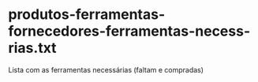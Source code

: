 # produtos-ferramentas-fornecedores-ferramentas-necess-rias.txt
Lista com as ferramentas necessárias (faltam e compradas)
